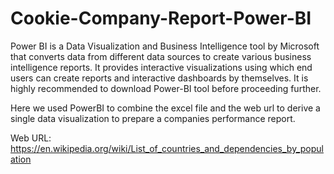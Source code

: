# Cookie-Company-Report-Power-BI
Power BI is a Data Visualization and Business Intelligence tool by Microsoft that converts data from different data sources to create various business intelligence reports. 
It provides interactive visualizations using which end users can create reports and interactive dashboards by themselves. It is highly recommended to download Power-BI tool before proceeding further.

Here we used PowerBI to combine the excel file and the web url to derive a single data visualization to prepare a companies performance report.

Web URL: https://en.wikipedia.org/wiki/List_of_countries_and_dependencies_by_population
